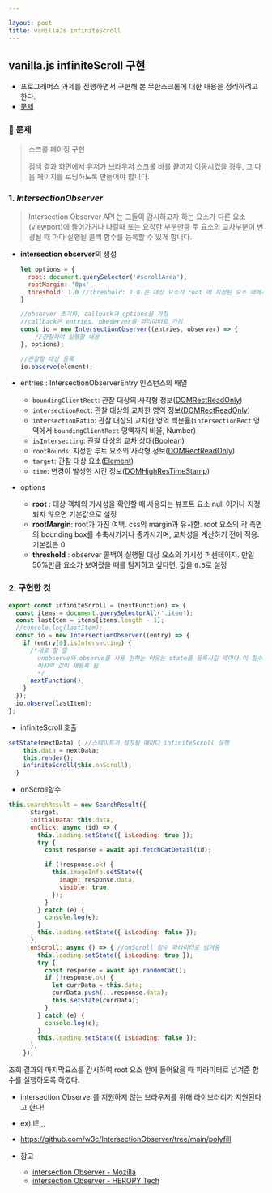 ```yaml
---

layout: post
title: vanillaJs infiniteScroll
---
```




## vanilla.js infiniteScroll 구현 ##




- 프로그래머스 과제를 진행하면서 구현해 본 무한스크롤에 대한 내용을 정리하려고 한다.
- [문제](https://programmers.co.kr/skill_check_assignments/4)



### 🌈 문제

>스크롤 페이징 구현
>
>검색 결과 화면에서 유저가 브라우저 스크롤 바를 끝까지 이동시켰을 경우, 그 다음 페이지를 로딩하도록 만들어야 합니다.







### 1. *IntersectionObserver*

> Intersection Observer API 는 그들이 감시하고자 하는 요소가 다른 요소(viewport)에 들어가거나 나갈때 또는 요청한 부분만큼 두 요소의 교차부분이 변경될 때 마다 실행될 콜백 함수를 등록할 수 있게 합니다.





- **intersection observer**의 생성

  ```javascript
  let options = {
    root: document.querySelector('#scrollArea'),
    rootMargin: '0px',
    threshold: 1.0 //threshold: 1.0 은 대상 요소가 root 에 지정된 요소 내에서 100% 보여질 때 콜백이 호출될 것을 의미
  }
  
  //observer 초기화, callback과 options을 가짐
  //callback은 entries, obeserver를 파라미터로 가짐
  const io = new IntersectionObserver((entries, observer) => {
      //관찰하여 실행할 내용
  }, options);
  
  //관찰할 대상 등록
  io.observe(element);
  ```



- entries : IntersectionObserverEntry 인스턴스의 배열

  - `boundingClientRect`: 관찰 대상의 사각형 정보([DOMRectReadOnly](https://developer.mozilla.org/en-US/docs/Web/API/DOMRectReadOnly))
  - `intersectionRect`: 관찰 대상의 교차한 영역 정보([DOMRectReadOnly](https://developer.mozilla.org/en-US/docs/Web/API/DOMRectReadOnly))
  - `intersectionRatio`: 관찰 대상의 교차한 영역 백분율(`intersectionRect` 영역에서 `boundingClientRect` 영역까지 비율, Number)
  - `isIntersecting`: 관찰 대상의 교차 상태(Boolean)
  - `rootBounds`: 지정한 루트 요소의 사각형 정보([DOMRectReadOnly](https://developer.mozilla.org/en-US/docs/Web/API/DOMRectReadOnly))
  - `target`: 관찰 대상 요소([Element](https://developer.mozilla.org/en-US/docs/Web/API/Element))
  - `time`: 변경이 발생한 시간 정보([DOMHighResTimeStamp](https://developer.mozilla.org/en-US/docs/Web/API/DOMHighResTimeStamp))

  

- options

  - **root** : 대상 객체의 가시성을 확인할 때 사용되는 뷰포트 요소 null 이거나 지정되지 않으면 기본값으로 설정
  - **rootMargin**: root가 가진 여백. css의 margin과 유사함. root 요소의 각 측면의 bounding box를 수축시키거나 증가시키며, 교차성을 계산하기 전에 적용. 기본값은 0 
  - **threshold** : observer 콜백이 실행될 대상 요소의 가시성 퍼센테이지. 만일 50%만큼 요소가 보여졌을 때를 탐지하고 싶다면, 값을 `0.5`로 설정







### 2. 구현한 것

```js
export const infiniteScroll = (nextFunction) => {
  const items = document.querySelectorAll('.item');
  const lastItem = items[items.length - 1];
  //console.log(lastItem);
  const io = new IntersectionObserver((entry) => {
    if (entry[0].isIntersecting) {
      /*새로 할 일
        unobserve와 observe를 사용 안하는 이유는 state를 등록시킬 때마다 이 함수가 실행되기 때문에
        마지막 값이 재등록 됨
        */
      nextFunction();
    }
  });
  io.observe(lastItem);
};

```



- infiniteScroll 호출

```js
setState(nextData) { //스테이트가 설정될 때마다 infiniteScroll 실행
    this.data = nextData;
    this.render();
    infiniteScroll(this.onScroll);
  }
```



- onScroll함수

```js
this.searchResult = new SearchResult({
      $target,
      initialData: this.data,
      onClick: async (id) => {
        this.loading.setState({ isLoading: true });
        try {
          const response = await api.fetchCatDetail(id);

          if (!response.ok) {
            this.imageInfo.setState({
              image: response.data,
              visible: true,
            });
          }
        } catch (e) {
          console.log(e);
        }
        this.loading.setState({ isLoading: false });
      },
      onScroll: async () => { //onScroll 함수 파라미터로 넘겨줌
        this.loading.setState({ isLoading: true });
        try {
          const response = await api.randomCat();
          if (!response.ok) {
            let currData = this.data;
            currData.push(...response.data);
            this.setState(currData);
          }
        } catch (e) {
          console.log(e);
        }
        this.loading.setState({ isLoading: false });
      },
    });	
```

조회 결과의 마지막요소를 감시하여 root 요소 안에 들어왔을 때 파라미터로 넘겨준 함수를 실행하도록 하였다. 









- intersection Observer를 지원하지 않는 브라우저를 위해 라이브러리가 지원된다고 한다!
- ex) IE,,,
- https://github.com/w3c/IntersectionObserver/tree/main/polyfill





- 참고 
  - [intersection Observer - Mozilla](https://developer.mozilla.org/ko/docs/Web/API/Intersection_Observer_API)
  - [intersection Observer - HEROPY Tech](https://heropy.blog/2019/10/27/intersection-observer/) 

